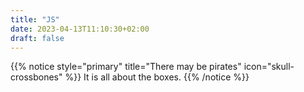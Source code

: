 ```yaml
---
title: "JS"
date: 2023-04-13T11:10:30+02:00
draft: false
---
```


{{% notice style="primary" title="There may be pirates" icon="skull-crossbones" %}}
It is all about the boxes.
{{% /notice %}}
